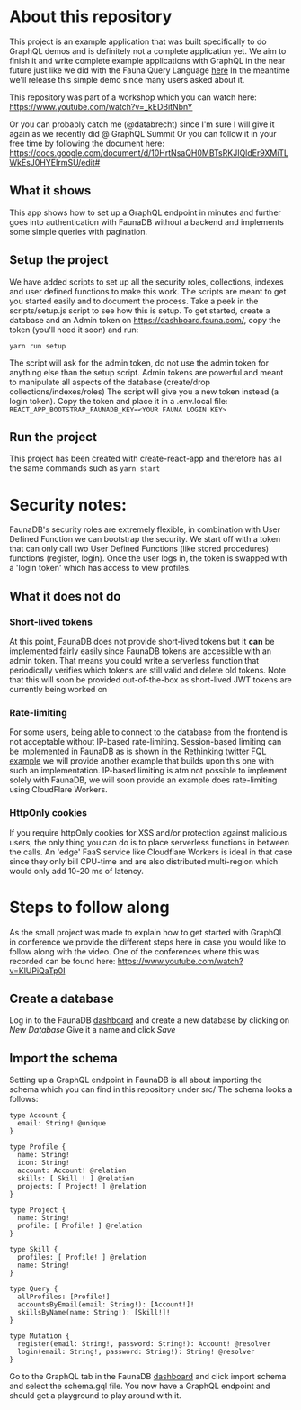 # About this repository
This project is an example application that was built specifically to do GraphQL demos and is definitely not a complete application yet. We aim to finish it and write complete example applications with GraphQL in the near future just like we did with the Fauna Query Language [here](https://css-tricks.com/rethinking-twitter-as-a-serverless-app/)
In the meantime we'll release this simple demo since many users asked about it. 

This repository was part of a workshop which you can watch here: https://www.youtube.com/watch?v=_kEDBitNbnY

Or you can probably catch me (@databrecht) since I'm sure I will give it again as we recently did @ GraphQL Summit
Or you can follow it in your free time by following the document here: https://docs.google.com/document/d/10HrtNsaQH0MBTsRKJIQldEr9XMiTLWkEsJ0HYEIrmSU/edit#

## What it shows
This app shows how to set up a GraphQL endpoint in minutes and further goes into authentication with FaunaDB without a backend and implements some simple queries with pagination. 

## Setup the project
We have added scripts to set up all the security roles, collections, indexes and user defined functions to make this work. 
The scripts are meant to get you started easily and to document the process. Take a peek in the scripts/setup.js script to see
how this is setup. To get started, create a database and an Admin token on https://dashboard.fauna.com/, copy the token (you'll need it soon)
and run: 

`yarn run setup`

The script will ask for the admin token, do not use the admin token for anything else than the setup script. 
Admin tokens are powerful and meant to manipulate all aspects of the database (create/drop collections/indexes/roles)
The script will give you a new token instead (a login token).
Copy the token and place it in a .env.local file:
`
REACT_APP_BOOTSTRAP_FAUNADB_KEY=<YOUR FAUNA LOGIN KEY>
`

## Run the project
This project has been created with create-react-app and therefore has all the same commands such as 
`yarn start`

# Security notes:
FaunaDB's security roles are extremely flexible, in combination with User Defined Function we can 
bootstrap the security. We start off with a token that can only call two User Defined Functions (like stored procedures) functions (register, login).
Once the user logs in, the token is swapped with a 'login token' which has access to view profiles. 

## What it does not do

### Short-lived tokens
At this point, FaunaDB does not provide short-lived tokens but it **can** be implemented fairly easily since FaunaDB tokens are accessible with an admin token. That means you could write a serverless function that periodically verifies which tokens are still valid and delete old tokens. 
Note that this will soon be provided out-of-the-box as short-lived JWT tokens are currently being worked on

### Rate-limiting
For some users, being able to connect to the database from the frontend is not acceptable without IP-based rate-limiting. 
Session-based limiting can be implemented in FaunaDB as is shown in the [Rethinking twitter FQL example](https://css-tricks.com/rethinking-twitter-as-a-serverless-app/) we will provide another example that builds upon this one with such an implementation.
IP-based limiting is atm not possible to implement solely with FaunaDB, we will soon provide an example does rate-limiting using CloudFlare Workers. 

### HttpOnly cookies
If you require httpOnly cookies for XSS and/or protection against malicious users, the only thing you can do is to place serverless functions in between the calls. An 'edge' FaaS service like Cloudflare Workers is ideal in that case since they only bill CPU-time and are also distributed multi-region which would only add 10-20 ms of latency. 


# Steps to follow along
As the small project was made to explain how to get started with GraphQL in conference we provide the different steps here in case you would like to follow along with the video. One of the conferences where this was recorded can be found here: https://www.youtube.com/watch?v=KlUPiQaTp0I


## Create a database
Log in to the FaunaDB [dashboard](https://dashboard.fauna.com/) and create a new database by clicking on *New Database*
Give it a name and click *Save*

## Import the schema
Setting up a GraphQL endpoint in FaunaDB is all about importing the schema which you can find in this repository under src/
The schema looks a follows: 

```
type Account {
  email: String! @unique
}

type Profile {
  name: String!
  icon: String!
  account: Account! @relation
  skills: [ Skill ! ] @relation
  projects: [ Project! ] @relation
}

type Project {
  name: String!
  profile: [ Profile! ] @relation
}

type Skill {
  profiles: [ Profile! ] @relation
  name: String!
}

type Query {
  allProfiles: [Profile!]
  accountsByEmail(email: String!): [Account!]!
  skillsByName(name: String!): [Skill!]!
}

type Mutation {
  register(email: String!, password: String!): Account! @resolver
  login(email: String!, password: String!): String! @resolver
}
```

Go to the GraphQL tab in the FaunaDB [dashboard](https://dashboard.fauna.com/) and click import schema and select the schema.gql file. 
You now have a GraphQL endpoint and should get a playground to play around with it. 



